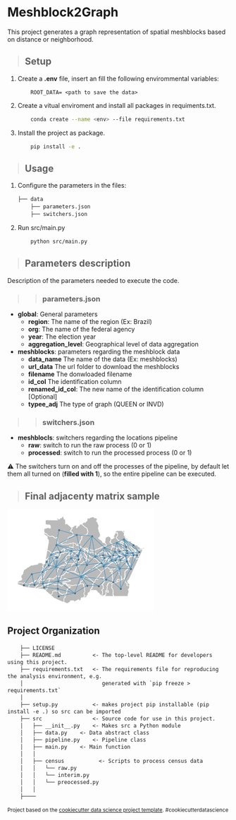 # Meshblock2Graph

This project generates a graph representation of spatial meshblocks based on distance or neighborhood.

> ## Setup

1. Create a **.env** file, insert an fill the following envirommental variables:

    ```` env
        ROOT_DATA= <path to save the data>
    ````

2. Create a  vitual enviroment and install all packages in requiments.txt.

    ```` bash
        conda create --name <env> --file requirements.txt
    ````

3. Install the project as package.

    ```` bash
        pip install -e .
    ````

> ## Usage

1. Configure the parameters in the files:

    ```` bash
    ├── data
        ├── parameters.json
        ├── switchers.json
    ````

2. Run src/main.py

    ```` bash
        python src/main.py
    ````

> ## Parameters description

Description of the parameters needed to execute the code.

>>### parameters.json

* **global**: General parameters
  * **region**: The name of the region (Ex: Brazil)
  * **org**: The name of the federal agency
  * **year**: The election year
  * **aggregation_level**: Geographical level of data aggregation
* **meshblocks**: parameters regarding the meshblock data
  * **data_name** The name of the data (Ex: meshblocks)
  * **url_data** The url folder to download the meshblocks
  * **filename** The donwloaded filename
  * **id_col** The identification column
  * **renamed_id_col**: The new name of the identification column [Optional]
  * **typee_adj** The type of graph (QUEEN or INVD)

>> ### switchers.json

* **meshblocls**: switchers regarding the locations pipeline
  * **raw**: switch to run the raw process (0 or 1)
  * **processed**: switch to run the processed process (0 or 1)

:warning: The switchers turn on and off the processes of the pipeline, by default let them all turned on (**filled with 1**), so the entire pipeline can be executed.

>## Final adjacenty matrix sample

![Drag Racing](sample_graph.png)

## Project Organization

```` text
    ├── LICENSE
    ├── README.md          <- The top-level README for developers using this project.
    ├── requirements.txt   <- The requirements file for reproducing the analysis environment, e.g.
    │                         generated with `pip freeze > requirements.txt`
    │
    ├── setup.py           <- makes project pip installable (pip install -e .) so src can be imported
    ├── src                <- Source code for use in this project.
    │   ├── __init__.py    <- Makes src a Python module
    │   ├── data.py    <- Data abstract class
    │   ├── pipeline.py    <- Pipeline class
    │   ├── main.py    <- Main function
    │   │
    │   ├── census           <- Scripts to process census data
    │   │   └── raw.py
    │   │   └── interim.py
    │   │   └── preocessed.py
    │   │
    ├────
````

<p><small>Project based on the <a target="_blank" href="https://drivendata.github.io/cookiecutter-data-science/">cookiecutter data science project template</a>. #cookiecutterdatascience</small></p>
